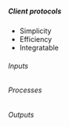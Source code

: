 ##### Client protocols
- Simplicity
- Efficiency
- Integratable
###### Inputs
###### Processes
###### Outputs
